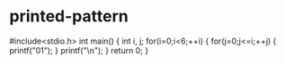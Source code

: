 # printed-pattern

#include<stdio.h>
 int main()
 { int i, j;
  for(i=0;i<6;++i)
  { for(j=0;j<=i;++j)
  { printf("01"); }
   printf("\n"); } 
   return 0; }
